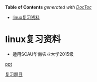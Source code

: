 <!-- START doctoc generated TOC please keep comment here to allow auto update -->
<!-- DON'T EDIT THIS SECTION, INSTEAD RE-RUN doctoc TO UPDATE -->
**Table of Contents**  *generated with [DocToc](https://github.com/thlorenz/doctoc)*

- [linux复习资料](#linux%E5%A4%8D%E4%B9%A0%E8%B5%84%E6%96%99)

<!-- END doctoc generated TOC please keep comment here to allow auto update -->

# linux复习资料

- 适用SCAU华南农业大学2015级

[ppt](./ppt)

[复习题目](./复习题)